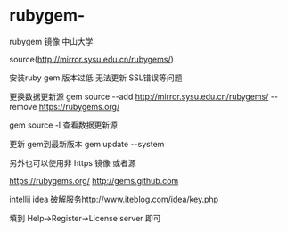 # rubygem-
rubygem 镜像 中山大学


source(http://mirror.sysu.edu.cn/rubygems/)


安装ruby gem 版本过低 无法更新   SSL错误等问题

更换数据更新源  gem source --add http://mirror.sysu.edu.cn/rubygems/ --remove https://rubygems.org/

gem source -l  查看数据更新源

更新 gem到最新版本     gem update --system


另外也可以使用非 https 镜像 或者源    

https://rubygems.org/
http://gems.github.com


intellij idea  破解服务http://www.iteblog.com/idea/key.php 

填到  Help->Register->License server 即可
